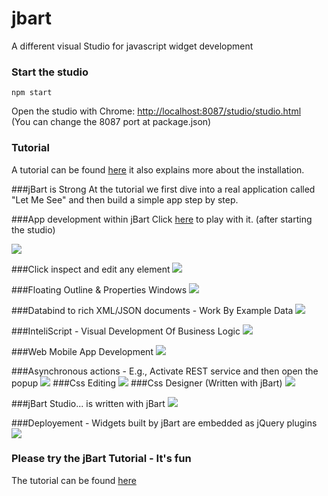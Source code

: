 # jbart
A different visual Studio for javascript widget development
### Start the studio

```shell
npm start
```

Open the studio with Chrome: 
[http://localhost:8087/studio/studio.html](http://localhost:8087/studio/studio.html)  
(You can change the 8087 port at package.json)

### Tutorial
A tutorial can be found [here](http://jb-letmesee.appspot.com/LetMeSee/p80kd9kkn6.html?roomid=94fn83) it also explains more about the installation.

###jBart is Strong
At the tutorial we first dive into a real application called "Let Me See" and then build a simple app step by step.

###App development within jBart
Click [here](http://localhost:8087/studio/studio.html?widget=LetMeSee#?gpage=main?playground=true?view=room?roomid=ph5n8s) to play with it. (after starting the studio)

![](http://storage.googleapis.com/letmesee1/p80kd9kkn6/files/6b4cb7b3ee0c4ca88a713a966106dd79_1.jpg)


###Click inspect and edit any element
![](http://storage.googleapis.com/letmesee1/p80kd9kkn6/files/dfa5d8988c3a4088b0ec98069e3a62a2_1.jpg)

###Floating Outline & Properties Windows
![](http://storage.googleapis.com/letmesee1/p80kd9kkn6/files/cde31b3dfdba452e9587902b33a3eb3d_2.jpg)

###Databind to rich XML/JSON documents - Work By Example Data
![](http://storage.googleapis.com/letmesee1/p80kd9kkn6/files/da02b71ee45843a594825357d9980b8a_7.jpg)

###InteliScript - Visual Development Of Business Logic
![](http://storage.googleapis.com/letmesee1/p80kd9kkn6/files/26474d30144f40ae8c1e59caa6b87c7e_5.jpg)

###Web Mobile App Development
![](http://storage.googleapis.com/letmesee1/p80kd9kkn6/files/cdad49abc0ab401489e1db648a576aae_1.jpg)

###Asynchronous actions - E.g., Activate REST service and then open the popup
![](http://storage.googleapis.com/letmesee1/p80kd9kkn6/files/0874996f477d470993d174c7623278c7_2.jpg)
###Css Editing
![](http://storage.googleapis.com/letmesee1/p80kd9kkn6/files/cf8e8c37451d4b33b96f616a44a70b94_3.jpg)
###Css Designer  (Written with jBart)
![](http://storage.googleapis.com/letmesee1/p80kd9kkn6/files/d2e99b1441d048a7a3d36bdb39270fcb_4.jpg)

###jBart Studio... is written with jBart
![](http://storage.googleapis.com/letmesee1/p80kd9kkn6/files/507824f9d98a43c8ae9146c38e2e203e_6.jpg)

###Deployement - Widgets built by jBart are embedded as jQuery plugins
![](https://storage.googleapis.com/letmesee1/p80kd9kkn6/files/043d8579b99942209f0092407f4cea79_8.jpg)

### Please try the jBart Tutorial - It's fun
The tutorial can be found [here](http://jb-letmesee.appspot.com/LetMeSee/p80kd9kkn6.html?roomid=94fn83)
